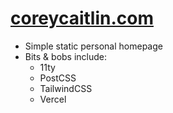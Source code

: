 # [coreycaitlin.com](https://www.coreycaitlin.com)

- Simple static personal homepage
- Bits & bobs include:
    - 11ty
    - PostCSS
    - TailwindCSS
    - Vercel
